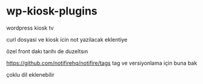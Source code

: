 # wp-kiosk-plugins

wordpress kiosk tv 


curl dosyasi ve kiosk icin not yazilacak eklentiye 


özel front dakı tarıhı de duzeltsın



https://github.com/notifirehq/notifire/tags  tag ve versiyonlama için buna bak 



çoklu dil eklenebilir 



